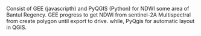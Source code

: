 Consist of GEE (javascripth) and PyQGIS (Python) for NDWI some area of Bantul Regency. GEE progress to get NDWI from sentinel-2A Multispectral from create polygon until export to drive. while, PyQgis for automatic layout in QGIS.
